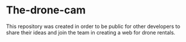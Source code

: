 # The-drone-cam
This repository was created in order to be public for other developers to share their ideas and join the team in creating a web for drone rentals.
